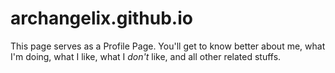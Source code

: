 # archangelix.github.io
This page serves as a Profile Page. You'll get to know better about me, what I'm doing, what I like, what I _don't_ like, and all other related stuffs.
